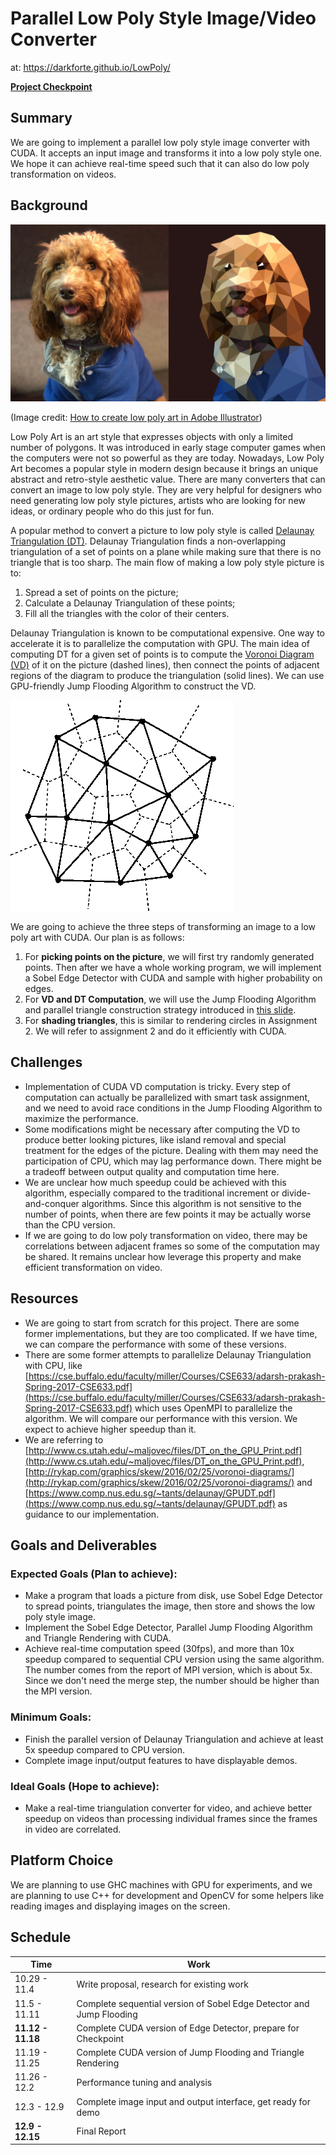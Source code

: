 # Parallel Low Poly Style Image/Video Converter

at: https://darkforte.github.io/LowPoly/

[**Project Checkpoint**](https://darkforte.github.io/LowPoly/checkpoint/checkpoint.html)

## Summary

We are going to implement a parallel low poly style image converter with CUDA. It accepts an input image and transforms it into a low poly style one. We hope it can achieve real-time speed such that it can also do low poly transformation on videos.

## Background

![Introduction](LowPoly-Header.png)

(Image credit: [How to create low poly art in Adobe Illustrator](https://engageinteractive.co.uk/blog/how-to-create-low-poly-art-in-adobe-illustrator))

Low Poly Art is an art style that expresses objects with only a limited number of polygons. It was introduced in early stage computer games when the computers were not so powerful as they are today. Nowadays, Low Poly Art becomes a popular style in modern design because it brings an unique abstract and retro-style aesthetic value. There are many converters that can convert an image to low poly style. They are very helpful for designers who need generating low poly style pictures, artists who are looking for new ideas, or ordinary people who do this just for fun.

A popular method to convert a picture to low poly style is called [Delaunay Triangulation (DT)](https://en.wikipedia.org/wiki/Delaunay_triangulation). Delaunay Triangulation finds a non-overlapping triangulation of a set of points on a plane while making sure that there is no triangle that is too sharp. The main flow of making a low poly style picture is to:

1. Spread a set of points on the picture;
2. Calculate a Delaunay Triangulation of these points;
3. Fill all the triangles with the color of their centers.

Delaunay Triangulation is known to be computational expensive. One way to accelerate it is to parallelize the computation with GPU. The main idea of computing DT for a given set of points is to compute the [Voronoi Diagram (VD)](https://en.wikipedia.org/wiki/Voronoi_diagram) of it on the picture (dashed lines), then connect the points of adjacent regions of the diagram to produce the triangulation (solid lines). We can use GPU-friendly Jump Flooding Algorithm to construct the VD.

![VD and its corresponding DT](VDDT.gif)



We are going to achieve the three steps of transforming an image to a low poly art with CUDA. Our plan is as follows:

1. For **picking points on the picture**, we will first try randomly generated points. Then after we have a whole working program, we  will implement a Sobel Edge Detector with CUDA and sample with higher probability on edges.
2. For **VD and DT Computation**, we will use the Jump Flooding Algorithm and parallel triangle construction strategy introduced in [this slide](http://www.cs.utah.edu/~maljovec/files/DT_on_the_GPU_Print.pdf).
3. For **shading triangles**, this is similar to rendering circles in Assignment 2. We will refer to assignment 2 and do it efficiently with CUDA.

## Challenges

* Implementation of CUDA VD computation is tricky. Every step of computation can actually be parallelized with smart task assignment, and we need to avoid race conditions in the Jump Flooding Algorithm to maximize the performance.
* Some modifications might be necessary after computing the VD to produce better looking pictures, like island removal and special treatment for the edges of the picture. Dealing with them may need the participation of CPU, which may lag performance down. There might be a tradeoff between output quality and computation time here.
* We are unclear how much speedup could be achieved with this algorithm, especially compared to the traditional increment or divide-and-conquer algorithms. Since this algorithm is not sensitive to the number of points, when there are few points it may be actually worse than the CPU version.
* If we are going to do low poly transformation on video, there may be correlations between adjacent frames so some of the computation may be shared. It remains unclear how leverage this property and make efficient transformation on video.

## Resources

* We are going to start from scratch for this project. There are some former implementations, but they are too complicated. If we have time, we can compare the performance with some of these versions.
* There are some former attempts to parallelize Delaunay Triangulation with CPU, like [https://cse.buffalo.edu/faculty/miller/Courses/CSE633/adarsh-prakash-Spring-2017-CSE633.pdf](https://cse.buffalo.edu/faculty/miller/Courses/CSE633/adarsh-prakash-Spring-2017-CSE633.pdf) which uses OpenMPI to parallelize the algorithm. We will compare our performance with this version. We expect to achieve higher speedup than it.
* We are referring to [http://www.cs.utah.edu/~maljovec/files/DT_on_the_GPU_Print.pdf](http://www.cs.utah.edu/~maljovec/files/DT_on_the_GPU_Print.pdf), [http://rykap.com/graphics/skew/2016/02/25/voronoi-diagrams/](http://rykap.com/graphics/skew/2016/02/25/voronoi-diagrams/) and [https://www.comp.nus.edu.sg/~tants/delaunay/GPUDT.pdf](https://www.comp.nus.edu.sg/~tants/delaunay/GPUDT.pdf) as guidance to our implementation. 

## Goals and Deliverables

### Expected Goals (Plan to achieve):

* Make a program that loads a picture from disk, use Sobel Edge Detector to spread points, triangulates the image, then store and shows the low poly style image. 
* Implement the Sobel Edge Detector, Parallel Jump Flooding Algorithm and Triangle Rendering with CUDA.
* Achieve real-time computation speed (30fps), and more than 10x speedup compared to sequential CPU version using the same algorithm. The number comes from the report of MPI version, which is about 5x. Since we don't need the merge step, the number should be higher than the MPI version. 

### Minimum Goals:

* Finish the parallel version of Delaunay Triangulation and achieve at least 5x speedup compared to CPU version.
* Complete image input/output features to have displayable demos.

### Ideal Goals (Hope to achieve):

* Make a real-time triangulation converter for video, and achieve better speedup on videos than processing individual frames since the frames in video are correlated.

## Platform Choice

We are planning to use GHC machines with GPU for experiments, and we are planning to use C++ for development and OpenCV for some helpers like reading images and displaying images on the screen.

## Schedule

| Time              | Work                                                         |
| ----------------- | ------------------------------------------------------------ |
| 10.29 - 11.4      | Write proposal, research for existing work                   |
| 11.5 - 11.11      | Complete sequential version of Sobel Edge Detector and Jump Flooding |
| **11.12 - 11.18** | Complete CUDA version of Edge Detector, prepare for Checkpoint |
| 11.19 - 11.25     | Complete CUDA version of Jump Flooding and Triangle Rendering |
| 11.26 - 12.2      | Performance tuning and analysis                              |
| 12.3 - 12.9       | Complete image input and output interface, get ready for demo |
| **12.9 - 12.15**  | Final Report                                                 |

